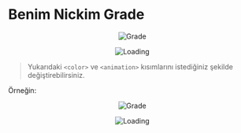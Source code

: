 # Benim Nickim Grade

<p align="center">
  <img src="https://img.shields.io/badge/Grade-<color>-<animation>?style=for-the-badge&logo=github" alt="Grade">
</p>

<p align="center">
  <img src="https://img.shields.io/badge/Loading-<color>?style=for-the-badge&logo=github" alt="Loading">
</p>

> Yukarıdaki `<color>` ve `<animation>` kısımlarını istediğiniz şekilde değiştirebilirsiniz.

Örneğin:

<p align="center">
  <img src="https://img.shields.io/badge/Grade-blue-fade?style=for-the-badge&logo=github" alt="Grade">
</p>

<p align="center">
  <img src="https://img.shields.io/badge/Loading-green?style=for-the-badge&logo=github" alt="Loading">
</p>

